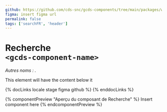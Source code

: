 ```yaml
---
github: https://github.com/cds-snc/gcds-components/tree/main/packages/web/src/components/gcds-enter-component-name
figma: insert figma url
permalink: false
tags: ['searchFR', 'header']
---
```


# Recherche <br>`<gcds-component-name>`

_Autres noms : ._

This element will have the content below it

{% docLinks locale stage figma github %}
{% enddocLinks %}

{% componentPreview "Aperçu du composant de Recherche" %}
  Insert component here
{% endcomponentPreview %}
